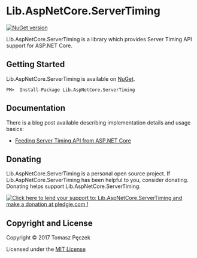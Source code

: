 # Lib.AspNetCore.ServerTiming
[![NuGet version](https://badge.fury.io/nu/Lib.AspNetCore.ServerTiming.svg)](http://badge.fury.io/nu/Lib.AspNetCore.ServerTiming)

Lib.AspNetCore.ServerTiming is a library which provides Server Timing API support for ASP.NET Core.

## Getting Started

Lib.AspNetCore.ServerTiming is available on [NuGet](https://www.nuget.org/packages/Lib.AspNetCore.ServerTiming/).

```
PM>  Install-Package Lib.AspNetCore.ServerTiming
```

## Documentation

There is a blog post available describing implementation details and usage basics:

- [Feeding Server Timing API from ASP.NET Core](https://www.tpeczek.com/2017/06/feeding-server-timing-api-from-aspnet.html)

## Donating

Lib.AspNetCore.ServerTiming is a personal open source project. If Lib.AspNetCore.ServerTiming has been helpful to you, consider donating. Donating helps support Lib.AspNetCore.ServerTiming.

<a href='https://pledgie.com/campaigns/33551'><img alt='Click here to lend your support to: Lib.AspNetCore.ServerTiming and make a donation at pledgie.com !' src='https://pledgie.com/campaigns/33551.png?skin_name=chrome' border='0' ></a>

## Copyright and License

Copyright © 2017 Tomasz Pęczek

Licensed under the [MIT License](https://github.com/tpeczek/Lib.AspNetCore.ServerTiming/blob/master/LICENSE.md)
